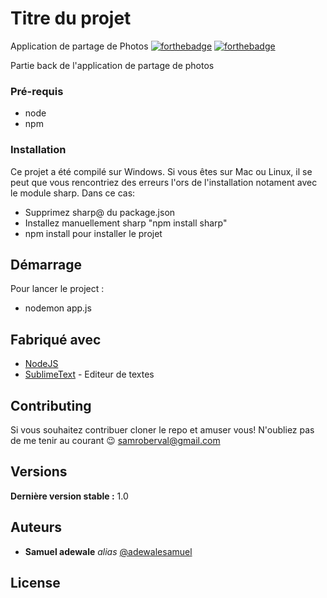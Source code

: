 # Titre du projet
Application de partage de Photos
[![forthebadge](http://forthebadge.com/images/badges/built-with-love.svg)](http://forthebadge.com)  [![forthebadge](http://forthebadge.com/images/badges/powered-by-electricity.svg)](http://forthebadge.com)

Partie back de l'application de partage de photos

### Pré-requis

- node
- npm

### Installation

Ce projet a été compilé sur Windows. Si vous êtes sur Mac ou Linux, il se peut que vous rencontriez des erreurs l'ors de l'installation notament avec le module sharp. Dans ce cas:
- Supprimez sharp@ du package.json
- Installez manuellement sharp "npm install sharp" 
- npm install pour installer le projet 

## Démarrage

Pour lancer le project :
- nodemon app.js

## Fabriqué avec

* [NodeJS](http://nodejs.org)
* [SublimeText](https://www.sublimetext.com) - Editeur de textes

## Contributing

Si vous souhaitez contribuer  cloner le repo et amuser vous! N'oubliez pas de me tenir au courant 😉 samroberval@gmail.com

## Versions
**Dernière version stable :** 1.0

## Auteurs
* **Samuel adewale** _alias_ [@adewalesamuel](https://github.com/adewalesamuel)


## License



